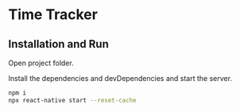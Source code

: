 # Time Tracker

## Installation and Run

Open project folder.

Install the dependencies and devDependencies and start the server.
```sh
npm i
npx react-native start --reset-cache
```

